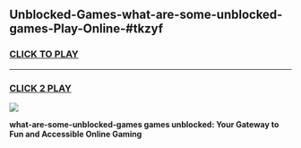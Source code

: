 
## Unblocked-Games-what-are-some-unblocked-games-Play-Online-#tkzyf
<h3>
<a href="https://premium.freeplayer.one?title=what-are-some-unblocked-games&ref=27F">CLICK TO PLAY</a></h3>
<hr>

<h3>
<a href="https://premium.freeplayer.one?title=what-are-some-unblocked-games&ref=27F">CLICK 2 PLAY</a>
  
</h3>

<a href="https://premium.freeplayer.one?title=what-are-some-unblocked-games&ref=27F"><img src="https://clearcache.store/games.png"></a>


**what-are-some-unblocked-games games unblocked: Your Gateway to Fun and Accessible Online Gaming**
